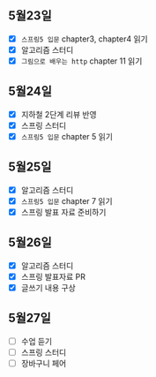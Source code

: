 ## 5월23일

- [x] `스프링5 입문` chapter3, chapter4 읽기
- [x] 알고리즘 스터디
- [x] `그림으로 배우는 http` chapter 11 읽기

## 5월24일

- [x] 지하철 2단계 리뷰 반영 
- [x] 스프링 스터디
- [x] `스프링5 입문` chapter 5 읽기

## 5월25일

- [x] 알고리즘 스터디
- [x] `스프링5 입문` chapter 7 읽기
- [x] 스프링 발표 자료 준비하기

## 5월26일

- [x] 알고리즘 스터디
- [x] 스프링 발표자료 PR
- [x] 글쓰기 내용 구상

## 5월27일

- [ ] 수업 듣기
- [ ] 스프링 스터디
- [ ] 장바구니 페어
